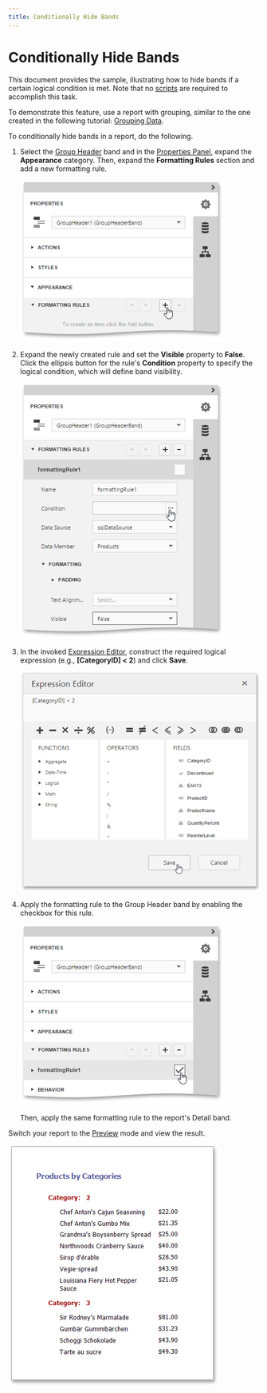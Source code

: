 ```yaml
---
title: Conditionally Hide Bands
---
```

# Conditionally Hide Bands
This document provides the sample, illustrating how to hide bands if a certain logical condition is met. Note that no [scripts](../../../../../interface-elements-for-web/articles/report-designer/creating-reports/scripting.md) are required to accomplish this task.

To demonstrate this feature, use a report with grouping, similar to the one created in the following tutorial: [Grouping Data](../../../../../interface-elements-for-web/articles/report-designer/creating-reports/shaping-data/grouping-data.md).

To conditionally hide bands in a report, do the following.
1. Select the [Group Header](../../../../../interface-elements-for-web/articles/report-designer/report-elements/report-bands.md) band and in the [Properties Panel](../../../../../interface-elements-for-web/articles/report-designer/interface-elements/properties-panel.md), expand the **Appearance** category. Then, expand the **Formatting Rules** section and add a new formatting rule.
	
	![eud-conditionally-hide-bands-0](../../../../images/Img119851.png)
2. Expand the newly created rule and set the **Visible** property to **False**. Click the ellipsis button for the rule's **Condition** property to specify the logical condition, which will define band visibility.
	
	![eud-conditionally-hide-bands-1](../../../../images/Img119852.png)
3. In the invoked [Expression Editor](../../../../../interface-elements-for-web/articles/report-designer/interface-elements/expression-editor.md), construct the required logical expression (e.g., **[CategoryID] &lt; 2**) and click **Save**.
	
	![eud-conditionally-hide-bands-2](../../../../images/Img119853.png)
4. Apply the formatting rule to the Group Header band by enabling the checkbox for this rule.
	
	![eud-conditionally-hide-bands-3](../../../../images/Img119854.png)
	
	Then, apply the same formatting rule to the report's Detail band.

Switch your report to the [Preview](../../../../../interface-elements-for-web/articles/report-designer/document-preview.md) mode and view the result.

![eud-conditionally-hide-bands-4](../../../../images/Img119855.png)